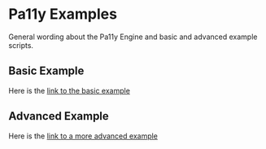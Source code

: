 # Pa11y Examples
General wording about the Pa11y Engine and basic and advanced example scripts.

## Basic Example
Here is the [link to the basic example](https://github.com/akingkci/508-Test-Automation/tree/master/examples/pa11y/basic)

## Advanced Example
Here is the [link to a more advanced example](https://github.com/akingkci/508-Test-Automation/tree/master/examples/pa11y/advanced)
